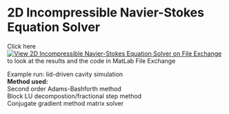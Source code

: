# 2D Incompressible Navier-Stokes Equation Solver

Click here 
[![View 2D Incompressible Navier-Stokes Equation Solver  on File Exchange](https://www.mathworks.com/matlabcentral/images/matlab-file-exchange.svg)](https://www.mathworks.com/matlabcentral/fileexchange/124175-2d-incompressible-navier-stokes-equation-solver) to look at the results and the code in MatLab File Exchange

Example run: lid-driven cavity simulation\
**Method used:**\
Second order Adams-Bashforth method\
Block LU decompostion/fractional step method \
Conjugate gradient method matrix solver
